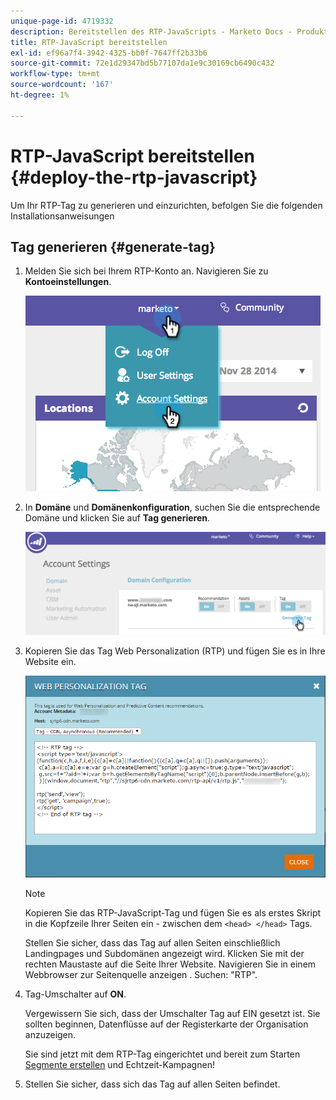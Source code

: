 ```yaml
---
unique-page-id: 4719332
description: Bereitstellen des RTP-JavaScripts - Marketo Docs - Produktdokumentation
title: RTP-JavaScript bereitstellen
exl-id: ef96a7f4-3942-4325-bb0f-7647ff2b33b6
source-git-commit: 72e1d29347bd5b77107da1e9c30169cb6490c432
workflow-type: tm+mt
source-wordcount: '167'
ht-degree: 1%

---
```


# RTP-JavaScript bereitstellen {#deploy-the-rtp-javascript}

Um Ihr RTP-Tag zu generieren und einzurichten, befolgen Sie die folgenden Installationsanweisungen

## Tag generieren {#generate-tag}

1. Melden Sie sich bei Ihrem RTP-Konto an. Navigieren Sie zu **Kontoeinstellungen**.

   ![](assets/image2014-12-1-23-3a3-3a12.png)

1. In **Domäne** und **Domänenkonfiguration**, suchen Sie die entsprechende Domäne und klicken Sie auf **Tag generieren**.

   ![](assets/image2014-12-1-23-3a5-3a35.png)

1. Kopieren Sie das Tag Web Personalization (RTP) und fügen Sie es in Ihre Website ein.

   ![](assets/web-personalization-tag.png)

   >[!NOTE]
   >
   >Kopieren Sie das RTP-JavaScript-Tag und fügen Sie es als erstes Skript in die Kopfzeile Ihrer Seiten ein - zwischen dem `<head> </head>` Tags.

   Stellen Sie sicher, dass das Tag auf allen Seiten einschließlich Landingpages und Subdomänen angezeigt wird. Klicken Sie mit der rechten Maustaste auf die Seite Ihrer Website. Navigieren Sie in einem Webbrowser zur Seitenquelle anzeigen . Suchen: &quot;RTP&quot;.

1. Tag-Umschalter auf **ON**.

   Vergewissern Sie sich, dass der Umschalter Tag auf EIN gesetzt ist. Sie sollten beginnen, Datenflüsse auf der Registerkarte der Organisation anzuzeigen.

   Sie sind jetzt mit dem RTP-Tag eingerichtet und bereit zum Starten [Segmente erstellen](/help/marketo/product-docs/web-personalization/using-web-segments/create-a-basic-web-segment.md) und Echtzeit-Kampagnen!

1. Stellen Sie sicher, dass sich das Tag auf allen Seiten befindet.
